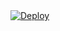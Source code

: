 <a href="https://heroku.com/deploy?template=https://github.com/FlosumHeokuConn/FlosumPMD">
  <img src="https://www.herokucdn.com/deploy/button.svg" alt="Deploy">
</a>
